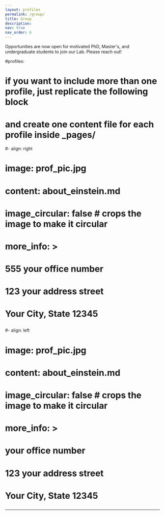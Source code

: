 ```yaml
---
layout: profiles
permalink: /group/
title: Group
description:
nav: true
nav_order: 6
---
```


Opportunities are now open for motivated PhD, Master's, and undergraduate students to join our Lab. Please reach out!

#profiles:
  # if you want to include more than one profile, just replicate the following block
  # and create one content file for each profile inside _pages/
  #- align: right
  #  image: prof_pic.jpg
  #  content: about_einstein.md
  #  image_circular: false # crops the image to make it circular
  #  more_info: >
  #    <p>555 your office number</p>
  #    <p>123 your address street</p>
  #    <p>Your City, State 12345</p>
  #- align: left
  #  image: prof_pic.jpg
  #  content: about_einstein.md
  #  image_circular: false # crops the image to make it circular
  #  more_info: >
  #    <p> your office number</p>
  #    <p>123 your address street</p>
  #    <p>Your City, State 12345</p>
---
